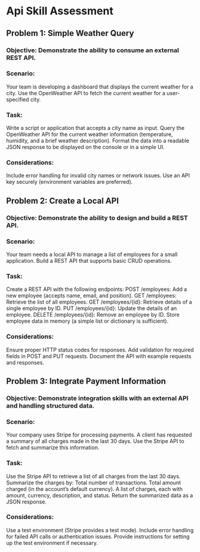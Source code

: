 # Api Skill Assessment


## Problem 1: Simple Weather Query
### Objective: Demonstrate the ability to consume an external REST API.

### Scenario:
Your team is developing a dashboard that displays the current weather for a city. Use the OpenWeather API to fetch the current weather for a user-specified city.

### Task:

Write a script or application that accepts a city name as input.
Query the OpenWeather API for the current weather information (temperature, humidity, and a brief weather description).
Format the data into a readable JSON response to be displayed on the console or in a simple UI.

### Considerations:

Include error handling for invalid city names or network issues.
Use an API key securely (environment variables are preferred).


## Problem 2: Create a Local API

### Objective: Demonstrate the ability to design and build a REST API.

### Scenario:
Your team needs a local API to manage a list of employees for a small application. Build a REST API that supports basic CRUD operations.

### Task:

Create a REST API with the following endpoints:
POST /employees: Add a new employee (accepts name, email, and position).
GET /employees: Retrieve the list of all employees.
GET /employees/{id}: Retrieve details of a single employee by ID.
PUT /employees/{id}: Update the details of an employee.
DELETE /employees/{id}: Remove an employee by ID.
Store employee data in memory (a simple list or dictionary is sufficient).

### Considerations:

Ensure proper HTTP status codes for responses.
Add validation for required fields in POST and PUT requests.
Document the API with example requests and responses.


## Problem 3: Integrate Payment Information
### Objective: Demonstrate integration skills with an external API and handling structured data.

### Scenario:
Your company uses Stripe for processing payments. A client has requested a summary of all charges made in the last 30 days. Use the Stripe API to fetch and summarize this information.

### Task:

Use the Stripe API to retrieve a list of all charges from the last 30 days.
Summarize the charges by:
Total number of transactions.
Total amount charged (in the account’s default currency).
A list of charges, each with amount, currency, description, and status.
Return the summarized data as a JSON response.

### Considerations:

Use a test environment (Stripe provides a test mode).
Include error handling for failed API calls or authentication issues.
Provide instructions for setting up the test environment if necessary.
